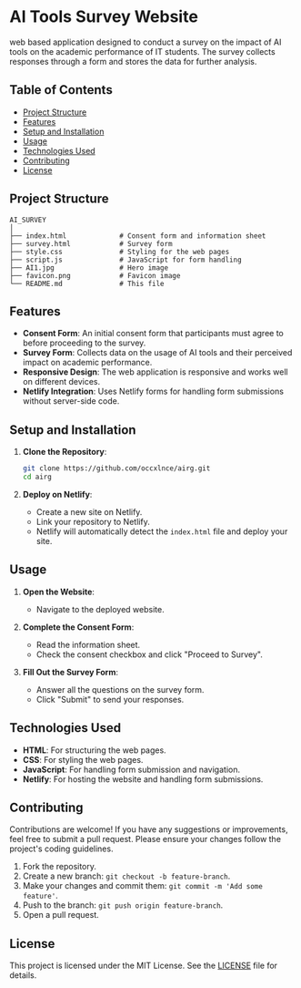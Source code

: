 ﻿# AI Tools Survey Website

web based application designed to conduct a survey on the impact of AI tools on the academic performance of IT students. The survey collects responses through a form and stores the data for further analysis.

## Table of Contents

- [Project Structure](#project-structure)
- [Features](#features)
- [Setup and Installation](#setup-and-installation)
- [Usage](#usage)
- [Technologies Used](#technologies-used)
- [Contributing](#contributing)
- [License](#license)

## Project Structure

```
AI_SURVEY
│
├── index.html             # Consent form and information sheet
├── survey.html            # Survey form
├── style.css              # Styling for the web pages
├── script.js              # JavaScript for form handling
├── AI1.jpg                # Hero image
├── favicon.png            # Favicon image
└── README.md              # This file
```

## Features

- **Consent Form**: An initial consent form that participants must agree to before proceeding to the survey.
- **Survey Form**: Collects data on the usage of AI tools and their perceived impact on academic performance.
- **Responsive Design**: The web application is responsive and works well on different devices.
- **Netlify Integration**: Uses Netlify forms for handling form submissions without server-side code.

## Setup and Installation

1. **Clone the Repository**:
    ```bash
    git clone https://github.com/occxlnce/airg.git
    cd airg
    ```

2. **Deploy on Netlify**:
    - Create a new site on Netlify.
    - Link your repository to Netlify.
    - Netlify will automatically detect the `index.html` file and deploy your site.

## Usage

1. **Open the Website**:
    - Navigate to the deployed website.

2. **Complete the Consent Form**:
    - Read the information sheet.
    - Check the consent checkbox and click "Proceed to Survey".

3. **Fill Out the Survey Form**:
    - Answer all the questions on the survey form.
    - Click "Submit" to send your responses.

## Technologies Used

- **HTML**: For structuring the web pages.
- **CSS**: For styling the web pages.
- **JavaScript**: For handling form submission and navigation.
- **Netlify**: For hosting the website and handling form submissions.

## Contributing

Contributions are welcome! If you have any suggestions or improvements, feel free to submit a pull request. Please ensure your changes follow the project's coding guidelines.

1. Fork the repository.
2. Create a new branch: `git checkout -b feature-branch`.
3. Make your changes and commit them: `git commit -m 'Add some feature'`.
4. Push to the branch: `git push origin feature-branch`.
5. Open a pull request.

## License

This project is licensed under the MIT License. See the [LICENSE](LICENSE) file for details.
